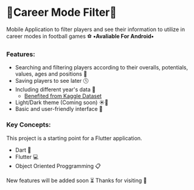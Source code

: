 # 🔹Career Mode Filter🔹 

Mobile Application to filter players and see their information to utilize in career modes in football games ⚽
**▪️Avaliable For Android▪️**

### Features:
- Searching and filtering players according to their overalls, potentials, values, ages and positions 📂
- Saving players to see later 🕓
- Including different year's data 📅
  - [Benefited from Kaggle Dataset](https://www.kaggle.com/datasets/stefanoleone992/fifa-22-complete-player-dataset)
- Light/Dark theme (Coming soon) ☀️🌙
- Basic and user-friendly interface 📱


### Key Concepts:
This project is a starting point for a Flutter application.
- Dart 🎯
- Flutter 💻 
- Object Oriented Proggramming 📋


New features will be added soon ⏳
Thanks for visiting 🚀

